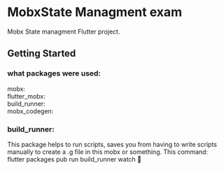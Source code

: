 # MobxState Managment exam

Mobx State managment Flutter project.

## Getting Started

### what packages were used:

  mobx: </br>
  flutter_mobx:</br>
  build_runner: </br>
mobx_codegen: </br>

### build_runner: 
This package helps to run scripts, saves you from having to write scripts manually to create a .g file in this mobx or something.
This command:</br>
flutter packages pub run build_runner watch
🔨

